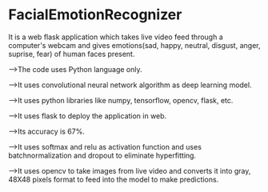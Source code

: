 # FacialEmotionRecognizer


It is a web flask application which takes live video feed through a computer's webcam and gives emotions(sad, happy, neutral, disgust, anger, suprise, fear) of human faces present.


-->The code uses Python language only.

-->It uses convolutional neural network algorithm as deep learning model.

-->It uses python libraries like numpy, tensorflow, opencv, flask, etc.

-->It uses flask to deploy the application in web.

-->Its accuracy is 67%.

-->It uses softmax and relu as activation function and uses batchnormalization and dropout to eliminate hyperfitting.

-->It uses opencv to take images from live video and converts it into gray, 48X48 pixels format to feed into the model to make predictions.


